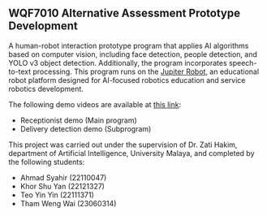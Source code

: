 ## WQF7010 Alternative Assessment Prototype Development
A human-robot interaction prototype program that applies AI algorithms based on computer vision, including face detection, people detection, and YOLO v3 object detection. Additionally, the program incorporates speech-to-text processing. This program runs on the [Jupiter Robot](http://www.jupiterobot.com/), an educational robot platform designed for AI-focused robotics education and service robotics development.

The following demo videos are available at [this link](https://photos.app.goo.gl/pfZ9KLWN3U8vgNVh9):
* Receptionist demo (Main program)
* Delivery detection demo (Subprogram) 

This project was carried out under the supervision of Dr. Zati Hakim, department of Artificial Intelligence, University Malaya, and completed by the following students:
* Ahmad Syahir (22110047)
* Khor Shu Yan (22121327)
* Teo Yin Yin  (22111371)
* Tham Weng Wai (23060314)
